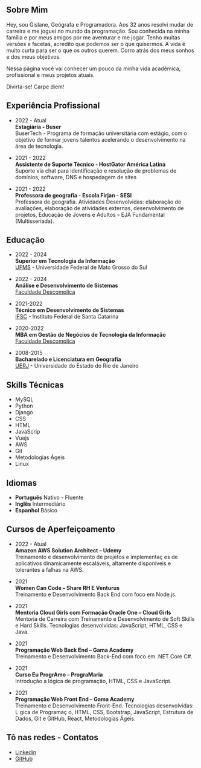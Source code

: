 ## Sobre Mim

Hey, sou Gislane, Geógrafa e Programadora. Aos 32 anos resolvi mudar de carreira e me joguei no mundo da programação. Sou conhecida na minha família e por meus amigos por me aventurar e me jogar. Tenho muitas versões e facetas, acredito que podemos ser o que quisermos. A vida é muito curta para ser o que os outros querem. Corro atrás dos meus sonhos e dos meus objetivos.

Nessa página você vai conhecer um pouco da minha vida acadêmica, profissional e meus projetos atuais.

Divirta-se! Carpe diem!

## Experiência Profissional

* 2022 - Atual  
**Estagiária - Buser**  
BuserTech - Programa de formação universitária com estágio, com o objetivo de formar jovens talentos acelerando o desenvolvimento na área de tecnologia.

* 2021 - 2022  
**Assistente de Suporte Técnico - HostGator América Latina**  
Suporte via chat para identificação e resolução de problemas de domínios, software, DNS e hospedagem de sites

* 2021 - 2022  
**Professora de geografia - Escola Firjan - SESI**  
Professora de geografia. Atividades Desenvolvidas: elaboração de avaliações, elaboração de atividades externas, desenvolvimento de projetos, Educação de Jovens e Adultos – EJA Fundamental (Multisseriada).


## Educação

* 2022 - 2024  
**Superior em Tecnologia da Informação**  
[UFMS](https://www.ufms.br/) - Universidade Federal de Mato Grosso do Sul

* 2022 - 2024  
**Análise e Desenvolvimento de Sistemas**  
[Faculdade Descomplica](https://descomplica.com.br/faculdade/tecnologia/analise-e-desenvolvimento-de-sistemas/)

* 2021-2022  
**Técnico em Desenvolvimento de Sistemas**  
[IFSC](https://www.ifsc.edu.br/) - Instituto Federal de Santa Catarina

* 2020-2022  
**MBA em Gestão de Negócios de Tecnologia da Informação**  
[Faculdade Descomplica](https://descomplica.com.br/pos-graduacao/)

* 2008-2015  
**Bacharelado e Licenciatura em Geografia**  
[UERJ](https://www.uerj.br/) - Universidade do Estado do Rio de Janeiro


## Skills Técnicas
* MySQL 
* Python
* Django
* CSS
* HTML
* JavaScrip 
* Vuejs
* AWS
* Git
* Metodologias Ágeis
* Linux


## Idiomas
* **Português** Nativo - Fluente
* **Inglês** Intermediário
* **Espanhol** Básico


## Cursos de Aperfeiçoamento
* 2022 - Atual  
**Amazon AWS Solution Architect – Udemy**  
Treinamento e desenvolvimento de projetos e implementaç es de aplicativos dinamicamente escaláveis, altamente disponíveis e tolerantes a falhas na AWS.

* 2021  
**Women Can Code – Share RH E Venturus**  
Treinamento e Desenvolvimento Back End com foco em Node.js.

* 2021  
**Mentoria Cloud Girls com Formação Oracle One – Cloud Girls**  
Mentoria de Carreira com Treinamento e Desenvolvimento de Soft Skills e Hard Skills. Tecnologias desenvolvidas: JavaScript, HTML, CSS e Java.

* 2021  
**Programação Web Back End – Gama Academy**  
Treinamento e Desenvolvimento Back-End com foco em .NET Core C#.

* 2021  
**Curso Eu ProgrAmo – PrograMaria**  
Introdução a lógica de programação, HTML, CSS e JavaScript.

* 2021  
**Programação Web Front End – Gama Academy**  
Treinamento e Desenvolvimento Front-End. Tecnologias desenvolvidas: L gica de Programaç o, HTML, CSS, Bootstrap, JavaScript, Estrutura de Dados, Git e GitHub, React, Metodologias Ágeis.

## Tô nas redes - Contatos

- [Linkedin](https://www.linkedin.com/in/gislanefnunes/)
- [GitHub](https://github.com/gf-nunes)